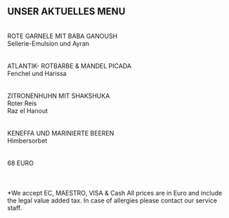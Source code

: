## UNSER AKTUELLES MENU  
<br>
ROTE GARNELE MIT BABA GANOUSH<br>
Sellerie-Emulsion und Ayran<br>
<br>
<br>
ATLANTIK- ROTBARBE & MANDEL PICADA<br>
Fenchel und Harissa<br>
<br>
<br>
ZITRONENHUHN MIT SHAKSHUKA<br>
Roter Reis<br>
Raz el Hanout<br>
<br>
<br>
KENEFFA UND MARINIERTE BEEREN<br>
Himbersorbet<br>
<br>
<br>
68 EURO<br>
<br/>
<br/>
<br>
*We accept EC, MAESTRO, VISA & Cash
All prices are in Euro and include the legal value added tax.
In case of allergies please contact our service staff.
